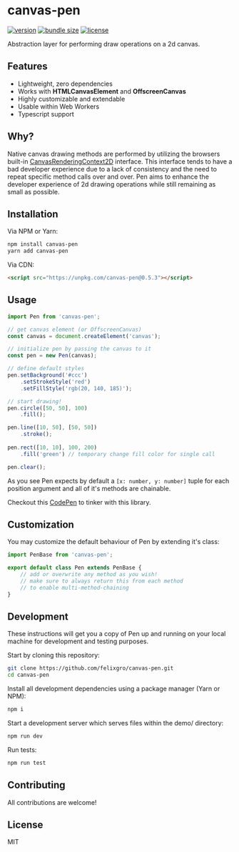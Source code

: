 # canvas-pen

[![version][npm-badge]][npm-url]
[![bundle size][size-badge]][npm-url]
[![license][license-badge]][npm-url]

Abstraction layer for performing draw operations on a 2d canvas.


## Features

- Lightweight, zero dependencies
- Works with **HTMLCanvasElement** and **OffscreenCanvas**
- Highly customizable and extendable
- Usable within Web Workers
- Typescript support


## Why?

Native canvas drawing methods are performed by utilizing the browsers built-in [CanvasRenderingContext2D][ctx] interface. This interface tends to have a bad developer experience due to a lack of consistency and the need to repeat specific method calls over and over.
Pen aims to enhance the developer experience of 2d drawing operations while still remaining as small as possible.

## Installation
Via NPM or Yarn:
```bash
npm install canvas-pen
yarn add canvas-pen
```

Via CDN:
```html
<script src="https://unpkg.com/canvas-pen@0.5.3"></script>
```

## Usage
```ts
import Pen from 'canvas-pen';

// get canvas element (or OffscreenCanvas)
const canvas = document.createElement('canvas');

// initialize pen by passing the canvas to it
const pen = new Pen(canvas);

// define default styles
pen.setBackground('#ccc')
    .setStrokeStyle('red')
    .setFillStyle('rgb(20, 140, 185)');

// start drawing!
pen.circle([50, 50], 100)
    .fill();

pen.line([10, 50], [50, 50])
    .stroke();
    
pen.rect([10, 10], 100, 200)
    .fill('green') // temporary change fill color for single call

pen.clear();
```
As you see Pen expects by default a `[x: number, y: number]` tuple for each position argument and all of it's methods are chainable.

Checkout this [CodePen][codepen-demo] to tinker with this library.

## Customization
You may customize the default behaviour of Pen by extending it's class:
```ts
import PenBase from 'canvas-pen';

export default class Pen extends PenBase {
    // add or overwrite any method as you wish!
    // make sure to always return this from each method
    // to enable multi-method-chaining
}
```

## Development

These instructions will get you a copy of Pen up and running on your local machine for development and testing purposes.

Start by cloning this repository:
```bash
git clone https://github.com/felixgro/canvas-pen.git
cd canvas-pen
```

Install all development dependencies using a package manager (Yarn or NPM):
```bash
npm i
```

Start a development server which serves files within the demo/ directory:
```bash
npm run dev
```

Run tests:
```bash
npm run test
```

## Contributing

All contributions are welcome!  

## License
MIT


[npm-url]: https://www.npmjs.com/package/canvas-pen
[codepen-demo]: https://codepen.io/felixgro/pen/MWvqLKL
[npm-badge]: https://img.shields.io/npm/v/canvas-pen?color=blue
[size-badge]: https://badgen.net/bundlephobia/minzip/canvas-pen
[license-badge]: https://badgen.net/github/license/felixgro/canvas-pen
[ctx]: https://developer.mozilla.org/en-US/docs/Web/API/CanvasRenderingContext2D
